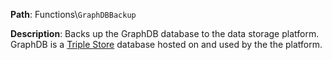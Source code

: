 **Path**: Functions\\`GraphDBBackup`

[Triple Store]: https://en.wikipedia.org/wiki/Triplestore

**Description**: Backs up the GraphDB database to the data storage platform.  GraphDB is a [Triple Store] database hosted on and used by the the platform.
